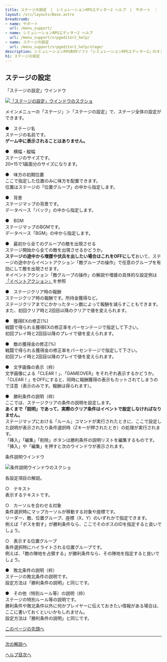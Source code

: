 ```yaml
---
title: ステージの設定　|　シミュレーションRPGエディター2 ヘルプ　|　サポート　｜　おもしろゲーム神殿
layout: /src/layouts/Base.astro
breadcrumb:
- name: サポート
  url: /menu_support/
- name: シミュレーションRPGエディター2 ヘルプ
  url: /menu_support/srpgeditor2_help/
- name: ステージの設定
  url: /menu_support/srpgeditor2_help/stage/
description: シミュレーションRPG制作ソフト「シミュレーションRPGエディター2」のオンラインヘルプ。「ステージの設定」。
h1: ステージの設定　
---
```



<a name="TOP"></a> 

## ステージの設定

「ステージの設定」ウインドウ

[![「ステージの設定」ウインドウのスクショ](/menu_support/srpgeditor2_help/stage/stage.jpg)](/menu_support/srpgeditor2_help/stage/stage.jpg)

メインメニューの「ステージ」＞「ステージの設定」で、ステージ全体の設定ができます。

●　ステージ名  
ステージの名前です。  
**ゲーム中に表示されることはありません。**  

●　横幅・縦幅  
ステージのサイズです。  
20×15で1画面分のサイズになります。  

●　味方の初期位置  
ここで指定した位置のみに味方を配置できます。  
位置はステージの「位置グループ」の中から指定します。  

●　背景  
ステージマップの背景です。  
データベース「バック」の中から指定します。  

●　BGM  
ステージマップのBGMです。  
データベース「BGM」の中から指定します。  

●　最初から全てのグループの敵を出現させる  
ステージ開始から全ての敵を出現させるかどうか。  
**ステージの途中から増援や伏兵を出したい場合はこれをOFFにして**おいて、ステージの途中からイベントアクション「敵グループの操作」で任意のグループを有効にして敵を出現させます。  
＃イベントアクション「敵グループの操作」の解説や増援の具体的な設定例は[「イベントアクション」](../eventact/#OPENEMYGROUP)を参照  

●　ステージクリア時の報酬  
ステージクリア時の報酬です。所持金獲得など。  
ステージクリアまでにかかったターン数によって報酬を減らすこともできます。  
また、初回クリア時と2回目以降のクリアで値を変えられます。  

●　獲得EXの修正(%)  
戦闘で得られる獲得EXの修正率をパーセンテージで指定して下さい。  
初回プレイ時と2回目以降のプレイで値を変えられます。  

●　敵の獲得金の修正(%)  
戦闘で得られる獲得金の修正率をパーセンテージで指定して下さい。  
初回プレイ時と2回目以降のプレイで値を変えられます。  

●　文字画像の表示（枠）  
文字画像による「CLEAR！」、「GAMEOVER」をそれぞれ表示するかどうか。  
「CLEAR！」をOFFにすると、同時に報酬獲得の表示もカットされてしまうので注意（表示のみです。報酬は得られます）。  

●　勝利条件の説明（枠）  
ここでは、ステージクリアの条件の説明を設定します。  
**あくまで「説明」であって、実際のクリア条件はイベントで設定しなければなりません。**  
ステージマップにおける「ルール」コマンドが実行されたときに、ここで設定した説明が表示されたり条件選択時（Zキーが押されたとき）の処理が実行されます。  
「挿入」「編集」「削除」ボタンは勝利条件の説明リストを編集するものです。  
「挿入」や「編集」を押すと次のウインドウが表示されます。  
  

条件説明ウインドウ

![条件説明ウインドウのスクショ](/menu_support/srpgeditor2_help/stage/rule.jpg)

  
各設定項目の解説。  
  
○　テキスト  
表示するテキストです。  
  
○　カーソルを合わせる対象  
条件選択時にマップカーソルが移動する対象や座標です。  
リーダー、敵、位置グループ、座標（X、Y）のいずれかで指定できます。  
例えば「ボスを倒す」が勝利条件なら、ここでそのボスのIDを指定すると良いでしょう。  
  
○　表示する位置グループ  
条件選択時にハイライトされる位置グループです。  
例えば、「敵の陣地を占領する」が勝利条件なら、その陣地を指定すると良いでしょう。  

●　敗北条件の説明（枠）  
ステージの敗北条件の説明です。  
設定方法は「勝利条件の説明」と同じです。  

●　その他（特別ルール等）の説明（枠）  
ステージの特別ルール等の説明です。  
勝利条件や敗北条件以外に何かプレイヤーに伝えておきたい情報がある場合は、ここに書いておくといいかもしれません。  
設定方法は「勝利条件の説明」と同じです。

[このページの先頭へ](#TOP)

---

  

[次の解説へ](../posgroup/)

[ヘルプ目次へ](../)